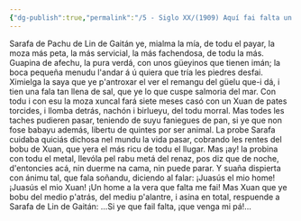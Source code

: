 ```yaml
---
{"dg-publish":true,"permalink":"/5 - Siglo XX/(1909) Aquí fai falta un home/","tags":["#Siglo_20","central","a1909","Marcos_del_Torniello","escrito","Avilés","poema"]}
---
```



Sarafa de Pachu
de Lin de Gaitán
ye, mialma la mía,
de todu el payar,
la moza más peta,
la más servicial,
la más fachendosa,
de todu la más.
Guapina de afechu,
la pura verdá,
con unos güeyinos
que tienen imán;
la boca pequeña
menudu l'andar
á ú quiera que tría
les piedres desfai.
Ximielga la saya
que ye p'antroxar
el ver el remangu
del güelu que-i dá,
i tien una fala
tan llena de sal,
que ye lo que cuspe
salmoria del mar.
Con todu i con esu
la moza xuncal
fará siete meses
casó con un Xuan
de pates torcides,
i llomba detrás,
nachón i birlueyu,
del todu morral.
Mas todes les taches 
pudieren pasar,
teniendo de suyu
faniegues de pan,
si ye que non fose
babayu además,
libertu de quintes
por ser animal.
La probe Sarafa
cuidaba quiciás
dichosa nel mundu
la vida pasar,
cobrando les rentes
del bobu de Xuan,
que yera el más ricu
de todu el llugar.
Mas ¡ay! la probina
con todu el metal,
llevóla pel rabu
metá del renaz,
pos diz que de noche,
d'entoncies acá,
nin duerme na cama,
nin puede parar.
Y suaña dispierta
con ánimu tal,
que fala soñandu,
diciendo al falar:
¡Juasús el mio home!
¡Juasús el mio Xuan!
¡Un home a la vera
que falta me fai!
Mas Xuan que ye bobu
del medio p'atrás,
del mediu p'alantre,
i asina en total,
respuende a Sarafa
de Lin de Gaitán:
...Si ye que fail falta,
¡que venga mi pá!...